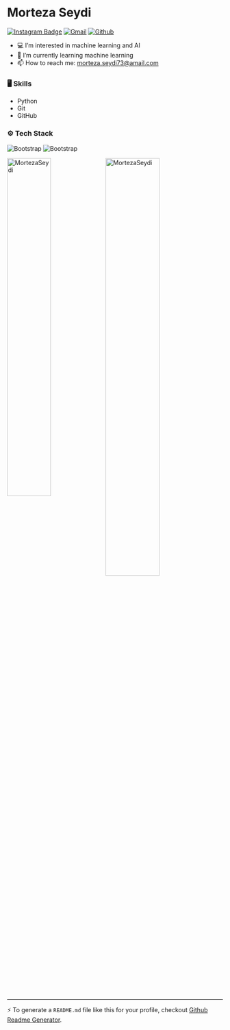 # Morteza Seydi


[![Instagram Badge](https://img.shields.io/badge/-Instagram-purple?logo=instagram&logoColor=white&link=https://instagram.com/ali.hejazzii/)](https://www.instagram.com/morteza._.94/)
[![Gmail](https://img.shields.io/badge/-Gmail-c14438?style=flat&logo=Gmail&logoColor=white)](mailto:morteza.seyedi73@gmail.com)
[![Github](https://img.shields.io/github/followers/MortezaSeydi?label=Follow&style=social)](https://github.com/MortezaSeydi)

- 💻 I’m interested in machine learning and AI
- 🌱 I’m currently learning machine learning
- 📫 How to reach me: morteza.seydi73@amail.com


### 🖥 Skills

- Python
- Git
- GitHub

### ⚙️ Tech Stack

![Bootstrap](https://img.shields.io/badge/-Python-05122A?style=flat-square&logo=Python&color=353535) ![Bootstrap](https://img.shields.io/badge/-Visual%20Studio%20Code-05122A?style=flat-square&logo=Visual-Studio-Code&color=353535)

<div>
  <img width="45%" align="left" src="https://github-readme-stats.vercel.app/api/top-langs?username=MortezaSeydi&show_icons=true&locale=en&layout=compact" alt="MortezaSeydi" />
  <img width="50%"  src="https://github-readme-streak-stats.herokuapp.com/?user=MortezaSeydi&" alt="MortezaSeydi" />
</div>


---
:zap: To generate a `README.md` file like this for your profile, checkout [Github Readme Generator](https://hejazizo-github-profile-readme-srcstreamlit-app-i6skm7.streamlit.app/).

